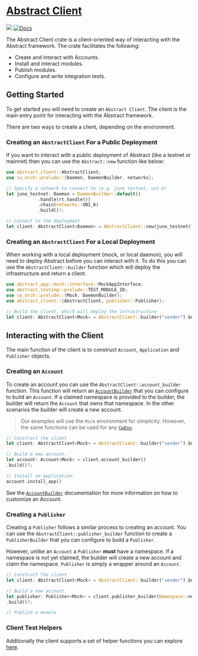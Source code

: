 # [Abstract Client](https://crates.io/abstract-client)

[![](https://img.shields.io/crates/v/abstract-client.svg)](https://crates.io/crates/abstract-client) [![Docs](https://docs.rs/abstract-client/badge.svg)](https://docs.rs/abstract-client)

The Abstract Client crate is a client-oriented way of interacting with the Abstract framework. The crate facilitates the following:

- Create and interact with Accounts.
- Install and interact modules.
- Publish modules.
- Configure and write integration tests.

## Getting Started

To get started you will need to create an `Abstract Client`. The client is the main entry point for interacting with the Abstract framework.

There are two ways to create a client, depending on the environment.

### Creating an `AbstractClient` For a Public Deployment

If you want to interact with a public deployment of Abstract (like a testnet or mainnet) then you can use the `Abstract::new` function like below:

```rust
use abstract_client::AbstractClient;
use cw_orch::prelude::{Daemon, DaemonBuilder, networks};

// Specify a network to connect to (e.g. juno testnet, uni-6) 
let juno_testnet: Daemon = DaemonBuilder::default()
            .handle(rt.handle())
            .chain(networks::UNI_6)
            .build()?;

// Connect to the deployment
let client: AbstractClient<Daemon> = AbstractClient::new(juno_testnet)?;
```

### Creating an `AbstractClient` For a Local Deployment

When working with a local deployment (mock, or local daemon), you will need to deploy Abstract before you can interact with it. To do this you can use the `AbstractClient::builder` function which will deploy the infrastructure and return a client.

```rust
use abstract_app::mock::interface::MockAppInterface;
use abstract_testing::prelude::TEST_MODULE_ID;
use cw_orch::prelude::{Mock, DaemonBuilder};
use abstract_client::{AbstractClient, publisher::Publisher};

// Build the client, which will deploy the infrastructure
let client: AbstractClient<Mock> = AbstractClient::builder("sender").build()?;
```

## Interacting with the Client

The main function of the client is to construct `Account`, `Application` and `Publisher` objects.

### Creating an `Account`

To create an account you can use the `AbstractClient::account_builder` function. This function will return an [`AccountBuilder`](TODO) that you can configure to build an `Account`. If a claimed namespace is provided to the builder, the builder will return the `Account` that owns that namespace. In the other scenarios the builder will create a new account.

> Our examples will use the `Mock` environment for simplicity. However, the same functions can be used for any [`CwEnv`](https://docs.rs/cw-orch/latest/cw_orch/environment/trait.CwEnv.html).

```rust
// Construct the client
let client: AbstractClient<Mock> = AbstractClient::builder("sender").build()?;

// Build a new account.
let account: Account<Mock> = client.account_builder()
.build()?;

// Install an application.
account.install_app()
```

See the [`AccountBuilder`](TODO) documentation for more information on how to customize an Account.

### Creating a `Publisher`

Creating a `Publisher` follows a similar process to creating an account. You can use the `AbstractClient::publisher_builder` function to create a `PublisherBuilder` that you can configure to build a `Publisher`.

However, unlike an `Account` a `Publisher` **must** have a namespace. If a namespace is not yet claimed, the builder will create a new account and claim the namespace. `Publisher` is simply a wrapper around an `Account`.

```rust
// Construct the client
let client: AbstractClient<Mock> = AbstractClient::builder("sender").build()?;

// Build a new account.
let publisher: Publisher<Mock> = client.publisher_builder(Namespace::new("my-namespace")?)
.build()?;

// Publish a module

```

### Client Test Helpers

Additionally the client supports a set of helper functions you can explore <a href="TODO" target="_blank">here</a>.
